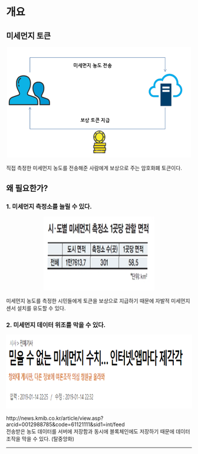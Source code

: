 개요
===========
## 미세먼지 토큰    
<p align="center">
  <img width="500" height="300" src="./Resources/Diagram.png">
</p>   

직접 측정한 미세먼지 농도를 전송해준 사람에게 보상으로 주는 암호화폐 토큰이다.
## 왜 필요한가?   
### 1. 미세먼지 측정소를 늘릴 수 있다.  
<p align="center">
  <img width="300" height="200" src="./Resources/Device_per_area.png">
</p> 
미세먼지 농도를 측정한 시민들에게 토큰을 보상으로 지급하기 때문에 자발적 미세먼지 센서 설치를 유도할 수 있다.  

### 2. 미세먼지 데이터 위조를 막을 수 있다.  
<p align="center">
  <img width="600" height="200" src="./Resources/news.png">
</p> 
http://news.kmib.co.kr/article/view.asp?arcid=0012988785&code=61121111&sid1=int/feed  <br>
전송받은 농도 데이터를 서버에 저장함과 동시에 블록체인에도 저장하기 때문에 데이터 조작을 막을 수 있다. (탈중앙화) 

* * *  
